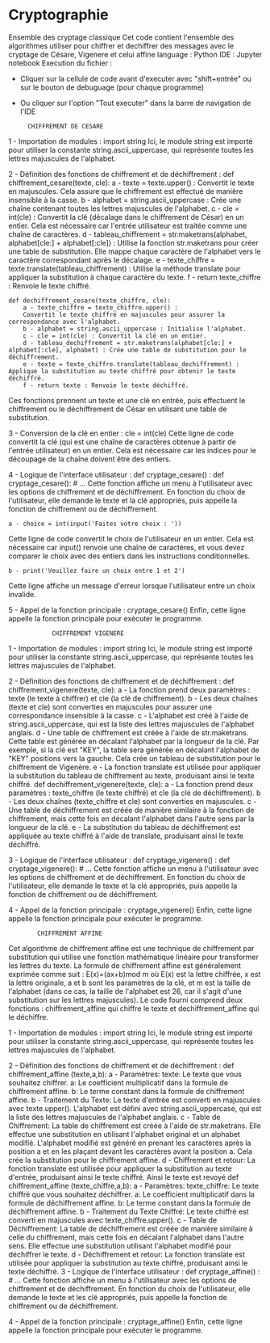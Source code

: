 # Cryptographie
Ensemble des cryptage classique
Cet code contient l'ensemble des algorithmes utiliser pour chiffrer et dechiffrer des messages
avec le cryptage  de Césare, Vigenere et celui affine
language : Python
IDE : Jupyter notebook
Execution du fichier :
- Cliquer sur la cellule de code avant d'executer avec "shift+entrée" ou sur le bouton de debuguage (pour chaque programme)
- Ou cliquer sur l'option "Tout executer" dans la barre de navigation de l'IDE


        CHIFFREMENT DE CESARE


1 - Importation de modules :
import string
Ici, le module string est importé pour utiliser la constante string.ascii_uppercase, qui représente toutes les lettres majuscules de l'alphabet.

2 - Définition des fonctions de chiffrement et de déchiffrement :
    def chiffrement_cesare(texte, cle):
        a - texte = texte.upper() :
        Convertit le texte en majuscules. Cela assure que le chiffrement est effectué de manière insensible à la casse.
        b - alphabet = string.ascii_uppercase :
        Crée une chaîne contenant toutes les lettres majuscules de l'alphabet.
        c - cle = int(cle) :
        Convertit la clé (décalage dans le chiffrement de César) en un entier. Cela est nécessaire car l'entrée utilisateur est traitée comme une chaîne de caractères.
        d - tableau_chiffrement = str.maketrans(alphabet, alphabet[cle:] + alphabet[:cle]) :
        Utilise la fonction str.maketrans pour créer une table de substitution. Elle mappe chaque caractère de l'alphabet vers le caractère correspondant après le décalage.
        e - texte_chiffre = texte.translate(tableau_chiffrement) :
        Utilise la méthode translate pour appliquer la substitution à chaque caractère du texte.
        f - return texte_chiffre : Renvoie le texte chiffré.

    def dechiffrement_cesare(texte_chiffre, cle):
        a - texte_chiffre = texte_chiffre.upper() :
        Convertit le texte chiffré en majuscules pour assurer la correspondance avec l'alphabet.
        b - alphabet = string.ascii_uppercase : Initialise l'alphabet.
        c - cle = int(cle) : Convertit la clé en un entier.
        d - tableau_dechiffrement = str.maketrans(alphabet[cle:] + alphabet[:cle], alphabet) : Crée une table de substitution pour le déchiffrement.
        e - texte = texte_chiffre.translate(tableau_dechiffrement) : Applique la substitution au texte chiffré pour obtenir le texte déchiffré.
        f - return texte : Renvoie le texte déchiffré.


Ces fonctions prennent un texte et une clé en entrée, puis effectuent le chiffrement ou le déchiffrement de César en utilisant une table de substitution.

3 - Conversion de la clé en entier :
cle = int(cle)
Cette ligne de code convertit la clé (qui est une chaîne de caractères obtenue à partir de l'entrée utilisateur) en un entier. Cela est nécessaire car les indices pour le découpage de la chaîne doivent être des entiers.

4 - Logique de l'interface utilisateur :
def cryptage_cesare() :
def cryptage_cesare():
    # ...
Cette fonction affiche un menu à l'utilisateur avec les options de chiffrement et de déchiffrement. En fonction du choix de l'utilisateur, elle demande le texte et la clé appropriés, puis appelle la fonction de chiffrement ou de déchiffrement.

    a - choice = int(input('Faites votre choix : '))
Cette ligne de code convertit le choix de l'utilisateur en un entier. Cela est nécessaire car input() renvoie une chaîne de caractères, et vous devez comparer le choix avec des entiers dans les instructions conditionnelles.


    b - print('Veuillez faire un choix entre 1 et 2')
Cette ligne affiche un message d'erreur lorsque l'utilisateur entre un choix invalide.

5 - Appel de la fonction principale :
cryptage_cesare()
Enfin, cette ligne appelle la fonction principale pour exécuter le programme.


                CHIFFREMENT VIGENERE


1 - Importation de modules :
import string
Ici, le module string est importé pour utiliser la constante string.ascii_uppercase, qui représente toutes les lettres majuscules de l'alphabet.

2 - Définition des fonctions de chiffrement et de déchiffrement :
    def chiffrement_vigenere(texte, cle):
        a - La fonction prend deux paramètres : texte (le texte à chiffrer) et cle (la clé de chiffrement).
        b - Les deux chaînes (texte et cle) sont converties en majuscules pour assurer une correspondance insensible à la casse.
        c - L'alphabet est créé à l'aide de string.ascii_uppercase, qui est la liste des lettres majuscules de l'alphabet anglais.
        d - Une table de chiffrement est créée à l'aide de str.maketrans. Cette table est générée en décalant l'alphabet par la longueur de la clé. Par exemple, si la clé est "KEY", la table sera générée en décalant l'alphabet de "KEY" positions vers la gauche. Cela crée un tableau de substitution pour le chiffrement de Vigenère.
        e - La fonction translate est utilisée pour appliquer la substitution du tableau de chiffrement au texte, produisant ainsi le texte chiffré.
    def dechiffrement_vigenere(texte, cle):
        a - La fonction prend deux paramètres : texte_chiffre (le texte chiffré) et cle (la clé de déchiffrement).
        b - Les deux chaînes (texte_chiffre et cle) sont converties en majuscules.
        c - Une table de déchiffrement est créée de manière similaire à la fonction de chiffrement, mais cette fois en décalant l'alphabet dans l'autre sens par la longueur de la clé.
        e - La substitution du tableau de déchiffrement est appliquée au texte chiffré à l'aide de translate, produisant ainsi le texte déchiffré.

3 - Logique de l'interface utilisateur :
def cryptage_vigenere() :
def cryptage_vigenere():
    # ...
Cette fonction affiche un menu à l'utilisateur avec les options de chiffrement et de déchiffrement. En fonction du choix de l'utilisateur, elle demande le texte et la clé appropriés, puis appelle la fonction de chiffrement ou de déchiffrement.

4 - Appel de la fonction principale :
cryptage_vigenere()
Enfin, cette ligne appelle la fonction principale pour exécuter le programme.



            CHIFFREMENT AFFINE 

Cet algorithme de chiffrement affine est une technique de chiffrement par substitution qui utilise une fonction mathématique linéaire pour transformer les lettres du texte. La formule de chiffrement affine est généralement exprimée comme suit : E(x)=(ax+b)mod m où  E(x) est la lettre chiffrée, x est la lettre originale, a et b sont les paramètres de la clé, et m est la taille de l'alphabet (dans ce cas, la taille de l'alphabet est 26, car il s'agit d'une substitution sur les lettres majuscules).
Le code fourni comprend deux fonctions : chiffrement_affine qui chiffre le texte et dechiffrement_affine qui le déchiffre.

1 - Importation de modules :
import string
Ici, le module string est importé pour utiliser la constante string.ascii_uppercase, qui représente toutes les lettres majuscules de l'alphabet.

2 - Définition des fonctions de chiffrement et de déchiffrement :
    def chiffrement_affine (texte,a,b):
        a - Paramètres:
            texte: Le texte que vous souhaitez chiffrer.
            a: Le coefficient multiplicatif dans la formule de chiffrement affine.
            b: Le terme constant dans la formule de chiffrement affine.
        b - Traitement du Texte:
            Le texte d'entrée est converti en majuscules avec texte.upper().
            L'alphabet est défini avec string.ascii_uppercase, qui est la liste des lettres majuscules de l'alphabet anglais.
        c - Table de Chiffrement:
            La table de chiffrement est créée à l'aide de str.maketrans. Elle effectue une substitution en utilisant l'alphabet original et un alphabet modifié. L'alphabet modifié est généré en prenant les caractères après la position a et en les plaçant devant les caractères avant la position a. Cela crée la substitution pour le chiffrement affine.
        d - Chiffrement et retour:
        La fonction translate est utilisée pour appliquer la substitution au texte d'entrée, produisant ainsi le texte chiffré. Ainsi le texte est revoyé
    def chiffrement_affine (texte_chiffre,a,b):
        a - Paramètres:
            texte_chiffre: Le texte chiffré que vous souhaitez déchiffrer.
            a: Le coefficient multiplicatif dans la formule de déchiffrement affine.
            b: Le terme constant dans la formule de déchiffrement affine.
        b - Traitement du Texte Chiffré:
            Le texte chiffré est converti en majuscules avec texte_chiffre.upper().
        c - Table de Déchiffrement:
            La table de déchiffrement est créée de manière similaire à celle du chiffrement, mais cette fois en décalant l'alphabet dans l'autre sens. Elle effectue une substitution utilisant l'alphabet modifié pour déchiffrer le texte.
        d - Déchiffrement et retour:
            La fonction translate est utilisée pour appliquer la substitution au texte chiffré, produisant ainsi le texte déchiffré.
3 - Logique de l'interface utilisateur :
def cryptage_affine() :
    # ...
Cette fonction affiche un menu à l'utilisateur avec les options de chiffrement et de déchiffrement. En fonction du choix de l'utilisateur, elle demande le texte et les clé appropriés, puis appelle la fonction de chiffrement ou de déchiffrement.

4 - Appel de la fonction principale :
cryptage_affine()
Enfin, cette ligne appelle la fonction principale pour exécuter le programme.